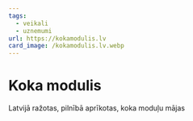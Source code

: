 ```yaml
---
tags:
  - veikali
  - uznemumi
url: https://kokamodulis.lv
card_image: /kokamodulis.lv.webp
---
```


# Koka modulis

Latvijā ražotas, pilnībā aprīkotas, koka moduļu mājas
